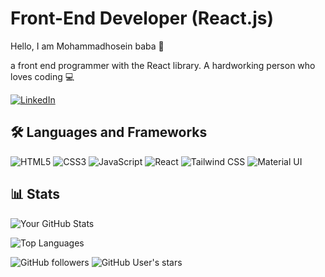 # Front-End Developer (React.js)

Hello, I am Mohammadhosein baba 👋

a front end programmer with the React library. A hardworking person who loves coding 💻

[![LinkedIn](https://img.shields.io/badge/LinkedIn-0A66C2?style=for-the-badge&logo=linkedin&logoColor=white)](https://www.linkedin.com/in/mohammadhosseinbaba)

## 🛠️ Languages and Frameworks

![HTML5](https://img.shields.io/badge/HTML5-E34F26?style=for-the-badge&logo=html5&logoColor=white)
![CSS3](https://img.shields.io/badge/CSS3-1572B6?style=for-the-badge&logo=css3&logoColor=white)
![JavaScript](https://img.shields.io/badge/JavaScript-F7DF1E?style=for-the-badge&logo=javascript&logoColor=black)
![React](https://img.shields.io/badge/React-20232A?style=for-the-badge&logo=react&logoColor=61DAFB)
![Tailwind CSS](https://img.shields.io/badge/Tailwind_CSS-38B2AC?style=for-the-badge&logo=tailwind-css&logoColor=white)
![Material UI](https://img.shields.io/badge/Material--UI-0081CB?style=for-the-badge&logo=material-ui&logoColor=white)

## 📊 Stats

![Your GitHub Stats](https://github-readme-stats.vercel.app/api?username=mohammadhoseinbaba&show_icons=true&theme=radical)

![Top Languages](https://github-readme-stats.vercel.app/api/top-langs/?username=mohammadhoseinbaba&layout=compact&theme=radical)

![GitHub followers](https://img.shields.io/github/followers/mohammadhoseinbaba?label=Followers&style=social)
![GitHub User's stars](https://img.shields.io/github/stars/mohammadhoseinbaba?affiliations=OWNER%2CCOLLABORATOR&style=social)

